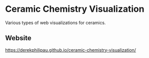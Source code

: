 # Ceramic Chemistry Visualization

Various types of web visualizations for ceramics.

## Website

https://derekphilipau.github.io/ceramic-chemistry-visualization/

